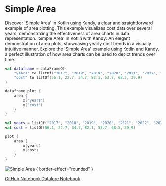 # Simple Area

<web-summary>
Discover 'Simple Area' in Kotlin using Kandy, a clear and straightforward example of area plotting.
This example visualizes cost data over several years, demonstrating the effectiveness of area charts in data representation.
</web-summary>

<card-summary>
'Simple Area' in Kotlin with Kandy: An elegant demonstration of area plots, showcasing yearly cost trends in a visually intuitive manner.
</card-summary>

<link-summary>
Explore the 'Simple Area' example using Kotlin and Kandy, a perfect illustration of how area charts can be used to depict trends over time.
</link-summary>


<!---IMPORT org.jetbrains.kotlinx.kandy.letsplot.samples.Area-->

<!---FUN simple_area-->
<tabs>
<tab title="Dataframe">

```kotlin
val dataframe = dataFrameOf(
    "years" to listOf("2017", "2018", "2019", "2020", "2021", "2022", "2023"),
    "cost" to listOf(56.1, 22.7, 34.7, 82.1, 53.7, 68.5, 39.9)
)

dataframe.plot {
    area {
        x("years")
        y("cost")
    }
}
```

</tab>
<tab title="Collections">

```kotlin
val years = listOf("2017", "2018", "2019", "2020", "2021", "2022", "2023")
val cost = listOf(56.1, 22.7, 34.7, 82.1, 53.7, 68.5, 39.9)

plot {
    area {
        x(years)
        y(cost)
    }
}
```

</tab></tabs>
<!---END-->

![Simple Area](simple_area.png) { border-effect="rounded" }

[//]: # (TODO)
<seealso style="cards">
       <category ref="example-ktnb">
           <a href="https://github.com/Kotlin/kandy/blob/main/examples/notebooks/lets-plot/samples/area/simple_area.ipynb" summary="View the notebook on our GitHub repository">GitHub Notebook</a>
           <a href="https://datalore.jetbrains.com/report/static/KQKedA4jDrKu63O53gEN0z/NFGYJFW8oMlsu5aROAxRGq" summary="Experiment with this example on Datalore">Datalore Notebook</a>
       </category>
</seealso>
